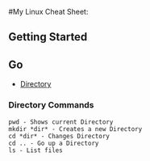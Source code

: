 #My Linux Cheat Sheet:

## Getting Started ##

## Go
- [Directory](https://github.com/stephanmajor12/myCheatSheets/blob/main/Linux-Commands/linuxCheatSheet.md#directory-commands)

### Directory Commands ###

```linux
pwd - Shows current Directory
mkdir *dir* - Creates a new Directory
cd *dir* - Changes Directory
cd .. - Go up a Directory
ls - List files
```